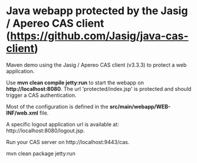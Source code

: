 Java webapp protected by the Jasig / Apereo CAS client (https://github.com/Jasig/java-cas-client)
==

Maven demo using the Jasig / Apereo CAS client (v3.3.3) to protect a web application.

Use **mvn clean compile jetty:run** to start the webapp on **http://localhost:8080**. The url 'protected/index.jsp' is protected and should trigger a CAS authentication.

Most of the configuration is defined in the **src/main/webapp/WEB-INF/web.xml** file.

A specific logout application url is available at: http://localhost:8080/logout.jsp.

Run your CAS server on http://localhost:9443/cas.


mvn clean package  jetty:run
